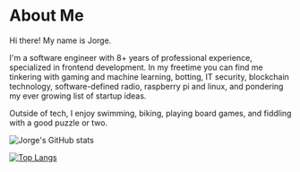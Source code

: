 # About Me
Hi there! My name is Jorge. 

I'm a software engineer with 8+ years of professional experience, specialized in frontend development. 
In my freetime you can find me tinkering with gaming and machine learning, botting, IT security, blockchain technology, 
software-defined radio, raspberry pi and linux, and pondering my ever growing list of startup ideas.

Outside of tech, I enjoy swimming, biking, playing board games, and fiddling with a good puzzle or two.

![Jorge's GitHub stats](https://github-readme-stats.vercel.app/api?username=codenameyau&show_icons=true&count_private=true&theme=monokai&include_all_commits=true&hide=contribs)

[![Top Langs](https://github-readme-stats.vercel.app/api/top-langs/?username=codenameyau&theme=monokai&langs_count=3)](https://github.com/codenameyau/github-readme-stats)
